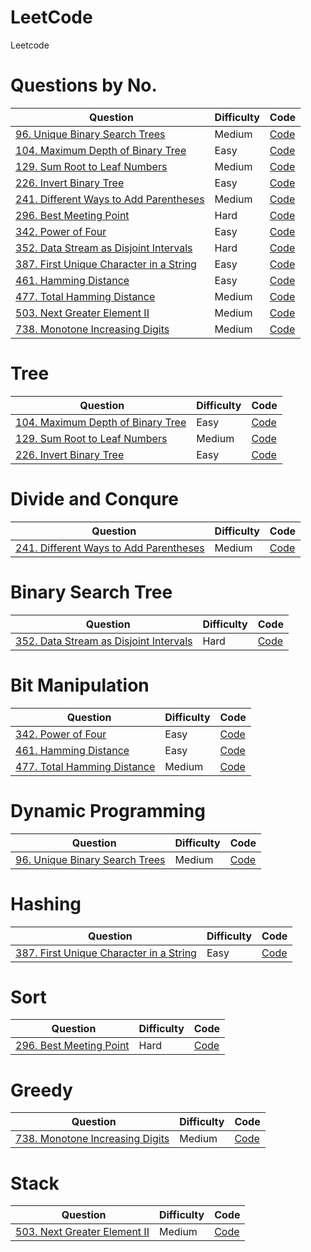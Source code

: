 # LeetCode
Leetcode

Questions by No.
====
|  Question  | Difficulty | Code |
| ---------- | ---------- | ---- |
| [96. Unique Binary Search Trees](https://leetcode.com/problems/unique-binary-search-trees/description/) | Medium | [Code](https://github.com/Luna1228/LeetCode/blob/master/96.%20Unique%20Binary%20Search%20Trees.java) |
| [104. Maximum Depth of Binary Tree](https://leetcode.com/problems/maximum-depth-of-binary-tree/description/) |  Easy | [Code](https://github.com/Luna1228/LeetCode/blob/master/104.%20Maximum%20Depth%20of%20Binary%20Tree.java) |
| [129. Sum Root to Leaf Numbers](https://leetcode.com/problems/sum-root-to-leaf-numbers/description/) |  Medium | [Code](https://github.com/Luna1228/LeetCode/blob/master/129.%20Sum%20Root%20to%20Leaf%20Numbers.java) |
| [226. Invert Binary Tree](https://leetcode.com/problems/invert-binary-tree/description/) |  Easy | [Code](https://github.com/Luna1228/LeetCode/blob/master/226.%20Invert%20Binary%20Tree.java) |
| [241. Different Ways to Add Parentheses](https://leetcode.com/problems/different-ways-to-add-parentheses/description/) | Medium | [Code](https://github.com/Luna1228/LeetCode/blob/master/241.%20Different%20Ways%20to%20Add%20Parentheses.java) |
| [296. Best Meeting Point](https://leetcode.com/problems/best-meeting-point/description/) | Hard | [Code](https://github.com/Luna1228/LeetCode/blob/master/296.%20Best%20Meeting%20Point.java) |
| [342. Power of Four](https://leetcode.com/problems/power-of-four/description/) | Easy | [Code](https://github.com/Luna1228/LeetCode/blob/master/342.%20Power%20of%20Four.java) |
| [352. Data Stream as Disjoint Intervals](https://leetcode.com/problems/data-stream-as-disjoint-intervals/description/) | Hard | [Code](https://github.com/Luna1228/LeetCode/blob/master/352.%20Data%20Stream%20as%20Disjoint%20Intervals.java) |
| [387. First Unique Character in a String](https://leetcode.com/problems/first-unique-character-in-a-string/description/) | Easy | [Code](https://github.com/Luna1228/LeetCode/blob/master/387.%20First%20Unique%20Character%20in%20a%20String.java) |
| [461. Hamming Distance](https://leetcode.com/problems/hamming-distance/description/) | Easy | [Code](https://github.com/Luna1228/LeetCode/blob/master/461.%20Hamming%20Distance.java) |
| [477. Total Hamming Distance](https://leetcode.com/problems/total-hamming-distance/description/) | Medium | [Code](https://github.com/Luna1228/LeetCode/blob/master/477.%20Total%20Hamming%20Distance.java) |
| [503. Next Greater Element II](https://leetcode.com/problems/next-greater-element-ii/description/) | Medium | [Code](https://github.com/Luna1228/LeetCode/blob/master/503.%20Next%20Greater%20Element%20II.java) |
| [738. Monotone Increasing Digits](https://leetcode.com/problems/monotone-increasing-digits/description/) | Medium | [Code](https://github.com/Luna1228/LeetCode/blob/master/738.%20Monotone%20Increasing%20Digits.java) |


Tree 
====
|  Question  | Difficulty | Code |
| ---------- | ---------- | ---- |
| [104. Maximum Depth of Binary Tree](https://leetcode.com/problems/maximum-depth-of-binary-tree/description/) |  Easy | [Code](https://github.com/Luna1228/LeetCode/blob/master/104.%20Maximum%20Depth%20of%20Binary%20Tree.java) |
| [129. Sum Root to Leaf Numbers](https://leetcode.com/problems/sum-root-to-leaf-numbers/description/) |  Medium | [Code](https://github.com/Luna1228/LeetCode/blob/master/129.%20Sum%20Root%20to%20Leaf%20Numbers.java) |
| [226. Invert Binary Tree](https://leetcode.com/problems/invert-binary-tree/description/) |  Easy | [Code](https://github.com/Luna1228/LeetCode/blob/master/226.%20Invert%20Binary%20Tree.java) |


Divide and Conqure
====
|    Question  | Difficulty | Code |
| ------------ | ---------- | ---- |
| [241. Different Ways to Add Parentheses](https://leetcode.com/problems/different-ways-to-add-parentheses/description/) | Medium | [Code](https://github.com/Luna1228/LeetCode/blob/master/241.%20Different%20Ways%20to%20Add%20Parentheses.java) |

Binary Search Tree
====
|    Question  | Difficulty | Code |
| ------------ | ---------- | ---- |
| [352. Data Stream as Disjoint Intervals](https://leetcode.com/problems/data-stream-as-disjoint-intervals/description/) | Hard | [Code](https://github.com/Luna1228/LeetCode/blob/master/352.%20Data%20Stream%20as%20Disjoint%20Intervals.java) |

Bit Manipulation
====
|    Question  | Difficulty | Code |
| ------------ | ---------- | ---- |
| [342. Power of Four](https://leetcode.com/problems/power-of-four/description/) | Easy | [Code](https://github.com/Luna1228/LeetCode/blob/master/342.%20Power%20of%20Four.java) |
| [461. Hamming Distance](https://leetcode.com/problems/hamming-distance/description/) | Easy | [Code](https://github.com/Luna1228/LeetCode/blob/master/461.%20Hamming%20Distance.java) |
| [477. Total Hamming Distance](https://leetcode.com/problems/total-hamming-distance/description/) | Medium | [Code](https://github.com/Luna1228/LeetCode/blob/master/477.%20Total%20Hamming%20Distance.java) |


Dynamic Programming
====
|    Question  | Difficulty | Code |
| ------------ | ---------- | ---- |
| [96. Unique Binary Search Trees](https://leetcode.com/problems/unique-binary-search-trees/description/) | Medium | [Code](https://github.com/Luna1228/LeetCode/blob/master/96.%20Unique%20Binary%20Search%20Trees.java) |

Hashing
====
|    Question  | Difficulty | Code |
| ------------ | ---------- | ---- |
| [387. First Unique Character in a String](https://leetcode.com/problems/first-unique-character-in-a-string/description/) | Easy | [Code](https://github.com/Luna1228/LeetCode/blob/master/387.%20First%20Unique%20Character%20in%20a%20String.java) |

Sort
====
|  Question  | Difficulty | Code |
| ---------- | ---------- | ---- |
| [296. Best Meeting Point](https://leetcode.com/problems/best-meeting-point/description/) | Hard | [Code](https://github.com/Luna1228/LeetCode/blob/master/296.%20Best%20Meeting%20Point.java) |

Greedy
====
|  Question  | Difficulty | Code |
| ---------- | ---------- | ---- |
| [738. Monotone Increasing Digits](https://leetcode.com/problems/monotone-increasing-digits/description/) | Medium | [Code](https://github.com/Luna1228/LeetCode/blob/master/738.%20Monotone%20Increasing%20Digits.java) |

Stack
====
|  Question  | Difficulty | Code |
| ---------- | ---------- | ---- |
| [503. Next Greater Element II](https://leetcode.com/problems/next-greater-element-ii/description/) | Medium | [Code](https://github.com/Luna1228/LeetCode/blob/master/503.%20Next%20Greater%20Element%20II.java) |

